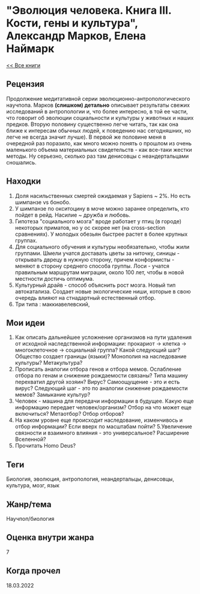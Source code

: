 # "Эволюция человека. Книга III. Кости, гены и культура", Александр Марков, Елена Наймарк

[<< Все книги](../README.md)

## Рецензия

Продолжение медитативной серии эволюционно-антропологического научпопа. Марков **(слишком) детально** описывает результаты свежих исследований в антропологии и, что более интересно, в той ее части, что говорит об эволюции социальности и культуры у животных и наших предков. Вторую половину существенно легче читать, так как она ближе к интересам обычных людей, к поведению нас сегодняшних, но легче не всегда значит лучше). В первой же половине меня в очередной раз поразило, как много можно понять о прошлом из очень маленького объема материальных свидетельств - как все-таки жестки методы. Ну серьезно, сколько раз там денисовцы с неандертальцами сношались.

## Находки

1. Доля насильственных смертей ожидаемая у Sapiens ~ 2%. Но есть шимпанзе vs бонобо.
2. У шимпанзе по окситоцину в моче можно заранее определить, кто пойдет в рейд. Насилие ~ дружба и любовь.
3. Гипотеза "социального мозга" вроде работает у птиц (в городе) некоторых приматов, но у ос скорее нет (на cross-section сравнениях). У молодых обезьян быстрее растет в более крупных группах.
4. Для социального обучения и культуры необязательно, чтобы жили группами. Шмели учатся доставать цветы за ниточку, синицы - открывать дврецу в нужную сторону, причем конформисты - меняют в сторону среднего способа группы. Лоси - учатся правильным маршрутам миграции, около 100 лет, чтобы в новой местности достичь оптимума.
5. Культурный драйв - способ объяснить рост мозга. Новый тип автокатализа. Создает новые экологические ниши, которые в свою очередь влияют на стнадартный естественный отбор.
6. Три типа : маккиавелевский, 

## Мои идеи

1. Как описать дальнейшее усложнение организмов на пути удаления от исходной наследственной информации: прокариот -> клетка -> многоклеточное -> социальнай группа? Какой следующий шаг? Общество создает границы (языки)? Монополия на наследование культуры? Метакультура?
2. Прописать аналогии отбора генов и отбора мемов. Ослабление отбора по генам и снижение рождаемости связаны? Типа машину перехватил другой хозяин? Вирус? Самоощущение - это и есть вирус? Следующий шаг - это по аналогии снижение рождаемости мемов? Замыкание культур?
3. Человек - машина для передачи информации в будущее. Какую еще информацию передает человек/организм? Отбор на что может еще включиться? Метаотбор? Отбор отборов?
4. На каком уровне еще происходит наследование, изменчивось и отбор информации? Если вверх по масштабам пойти?
5.Увеличение связности и взаимного влияния - это универсальное? Расширение Вселенной?
6. Прочитать Homo Deus?


## Теги

Биология, эволюция, антропология, неандертальцы, денисовцы, культура, мозг, язык

## Жанр/тема

Научпоп/биология

## Оценка внутри жанра

7

## Когда прочел

18.03.2022
